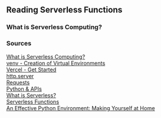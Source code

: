 ## Reading Serverless Functions

### What is Serverless Computing?



### Sources

[What is Serverless Computing?](https://www.ibm.com/topics/serverless)<br>
[venv - Creation of Virtual Environments](https://docs.python.org/3/library/venv.html)<br>
[Vercel - Get Started](https://vercel.com/docs/concepts/get-started/deploy)<br>
[http.server](https://pymotw.com/3/http.server/index.html)<br>
[Requests](https://requests.readthedocs.io/en/latest/)<br>
[Python & APIs](https://realpython.com/python-api/)<br>
[What is Serverless?](https://www.youtube.com/watch?v=vxJobGtqKVM)<br>
[Serverless Functions](https://vercel.com/docs/concepts/functions/serverless-functions)<br>
[An Effective Python Environment: Making Yourself at Home](https://realpython.com/effective-python-environment/)